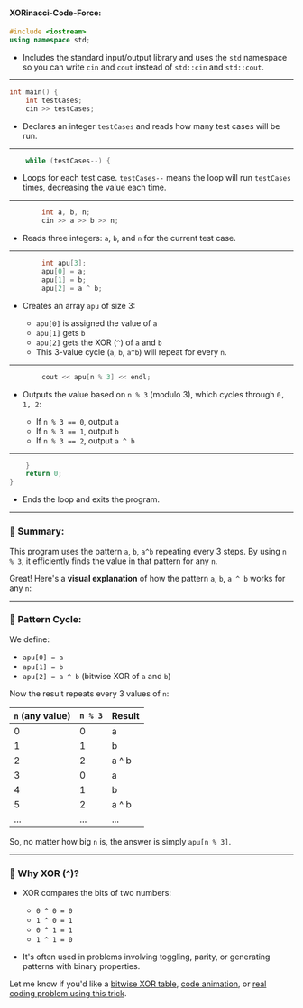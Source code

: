 ﻿#### XORinacci-Code-Force:


```cpp
#include <iostream>
using namespace std;
```

* Includes the standard input/output library and uses the `std` namespace so you can write `cin` and `cout` instead of `std::cin` and `std::cout`.

---

```cpp
int main() {
    int testCases;
    cin >> testCases;
```

* Declares an integer `testCases` and reads how many test cases will be run.

---

```cpp
    while (testCases--) {
```

* Loops for each test case. `testCases--` means the loop will run `testCases` times, decreasing the value each time.

---

```cpp
        int a, b, n;
        cin >> a >> b >> n;
```

* Reads three integers: `a`, `b`, and `n` for the current test case.

---

```cpp
        int apu[3];
        apu[0] = a;
        apu[1] = b;
        apu[2] = a ^ b;
```

* Creates an array `apu` of size 3:

  * `apu[0]` is assigned the value of `a`
  * `apu[1]` gets `b`
  * `apu[2]` gets the XOR (`^`) of `a` and `b`
  * This 3-value cycle (`a`, `b`, `a^b`) will repeat for every `n`.

---

```cpp
        cout << apu[n % 3] << endl;
```

* Outputs the value based on `n % 3` (modulo 3), which cycles through `0, 1, 2`:

  * If `n % 3 == 0`, output `a`
  * If `n % 3 == 1`, output `b`
  * If `n % 3 == 2`, output `a ^ b`

---

```cpp
    }
    return 0;
}
```

* Ends the loop and exits the program.

---

### 🔁 Summary:

This program uses the pattern `a`, `b`, `a^b` repeating every 3 steps. By using `n % 3`, it efficiently finds the value in that pattern for any `n`.


Great! Here's a **visual explanation** of how the pattern `a`, `b`, `a ^ b` works for any `n`:

---

### 🔁 Pattern Cycle:

We define:

* `apu[0] = a`
* `apu[1] = b`
* `apu[2] = a ^ b` (bitwise XOR of `a` and `b`)

Now the result repeats every 3 values of `n`:

| `n` (any value) | `n % 3` | Result |
| --------------- | ------- | ------ |
| 0               | 0       | a      |
| 1               | 1       | b      |
| 2               | 2       | a ^ b  |
| 3               | 0       | a      |
| 4               | 1       | b      |
| 5               | 2       | a ^ b  |
| ...             | ...     | ...    |

So, no matter how big `n` is, the answer is simply `apu[n % 3]`.

---

### 🧠 Why XOR (`^`)?

* XOR compares the bits of two numbers:

  * `0 ^ 0 = 0`
  * `1 ^ 0 = 1`
  * `0 ^ 1 = 1`
  * `1 ^ 1 = 0`
* It's often used in problems involving toggling, parity, or generating patterns with binary properties.

Let me know if you'd like a [bitwise XOR table](f), [code animation](f), or [real coding problem using this trick](f).

